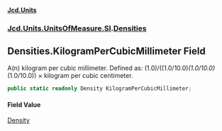 #### [Jcd.Units](index.md 'index')
### [Jcd.Units.UnitsOfMeasure.SI](Jcd.Units.UnitsOfMeasure.SI.md 'Jcd.Units.UnitsOfMeasure.SI').[Densities](Densities.md 'Jcd.Units.UnitsOfMeasure.SI.Densities')

## Densities.KilogramPerCubicMillimeter Field

A(n) kilogram per cubic millimeter. Defined as: (1.0)/((1.0/10.0)*(1.0/10.0)*(1.0/10.0)) × kilogram per cubic centimeter.

```csharp
public static readonly Density KilogramPerCubicMillimeter;
```

#### Field Value
[Density](Density.md 'Jcd.Units.UnitTypes.Density')